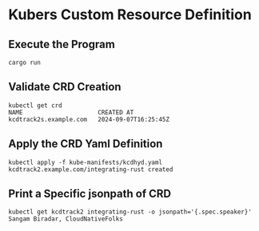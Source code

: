 # Kubers Custom Resource Definition

## Execute the Program

```shell
cargo run
```

## Validate CRD Creation

```shell
kubectl get crd
NAME                     CREATED AT
kcdtrack2s.example.com   2024-09-07T16:25:45Z
```

## Apply the CRD Yaml Definition

```shell
kubectl apply -f kube-manifests/kcdhyd.yaml
kcdtrack2.example.com/integrating-rust created
```

## Print a Specific jsonpath of CRD

```shell
kubectl get kcdtrack2 integrating-rust -o jsonpath='{.spec.speaker}'
Sangam Biradar, CloudNativeFolks
```